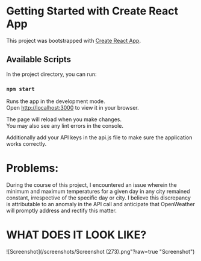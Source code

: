 # Getting Started with Create React App

This project was bootstrapped with [Create React App](https://github.com/facebook/create-react-app).

## Available Scripts

In the project directory, you can run:

### `npm start`

Runs the app in the development mode.\
Open [http://localhost:3000](http://localhost:3000) to view it in your browser.

The page will reload when you make changes.\
You may also see any lint errors in the console.

Additionally add your API keys in the api.js file to make sure the application works correctly.

# Problems:

During the course of this project, I encountered an issue wherein the minimum and maximum temperatures for a given day in any city remained constant, irrespective of the specific day or city. I believe this discrepancy is attributable to an anomaly in the API call and anticipate that OpenWeather will promptly address and rectify this matter.

# WHAT DOES IT LOOK LIKE?

![Screenshot](/screenshots/Screenshot (273).png"?raw=true "Screenshot")
